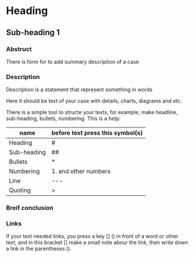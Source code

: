 # Heading

## Sub-heading 1

### Abstruct

There is form for to add summary description of a case

### Description

Description is a statement that represent something in words

Here it should be text of your case with details, charts, diagrams and etc.

There is a simple tool to structe your texts, for example, make headline, sub-heading, bullets, numbering. This is a help:

 
| name | before text press this symbol(s) |
|--|--|
| Heading | #
Sub-heading | ##
Bullets | *
Numbering | 1.  and other numbers
Line | ---
Quoting | >

### Breif conclusion 

### Links

If your text needed links, you press a key [] () in front of a word or other text, and in this bracket [] make a small note abour the link, then write down a link in the parentheses (). 

